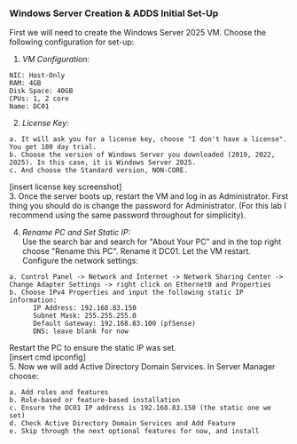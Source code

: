 ### Windows Server Creation & ADDS Initial Set-Up
First we will need to create the Windows Server 2025 VM. Choose the following configuration for set-up:
1. *VM Configuration:*
```
NIC: Host-Only
RAM: 4GB
Disk Space: 40GB
CPUs: 1, 2 core
Name: DC01
```
2. *License Key:*
```
a. It will ask you for a license key, choose "I don't have a license". You get 180 day trial.  
b. Choose the version of Windows Server you downloaded (2019, 2022, 2025). In this case, it is Windows Server 2025.  
c. And choose the Standard version, NON-CORE.
```
[insert license key screenshot]  
3. Once the server boots up, restart the VM and log in as Administrator. First thing you should do is change the password for Administrator. (For this lab I recommend using the same password throughout for simplicity).  

4. *Rename PC and Set Static IP:*   
Use the search bar and search for "About Your PC" and in the top right choose "Rename this PC". Rename it DC01. Let the VM restart.  
Configure the network settings:  
```
a. Control Panel -> Network and Internet -> Network Sharing Center -> Change Adapter Settings -> right click on Ethernet0 and Properties  
b. Choose IPv4 Properties and input the following static IP information:
      IP Address: 192.168.83.150
      Subnet Mask: 255.255.255.0
      Default Gateway: 192.168.83.100 (pfSense)
      DNS: leave blank for now
```
Restart the PC to ensure the static IP was set.  
[insert cmd ipconfig]  
5. Now we will add Active Directory Domain Services. In Server Manager choose:
```
a. Add roles and features
b. Role-based or feature-based installation
c. Ensure the DC01 IP address is 192.168.83.150 (the static one we set)
d. Check Active Directory Domain Services and Add Feature
e. Skip through the next optional features for now, and install
```
